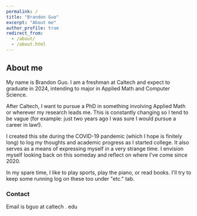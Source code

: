 ```yaml
---
permalink: /
title: "Brandon Guo"
excerpt: "About me"
author_profile: true
redirect_from: 
  - /about/
  - /about.html
---
```


## About me

My name is Brandon Guo. I am a freshman at Caltech and expect to graduate in 2024, intending to major in Applied Math and Computer Science.

After Caltech, I want to pursue a PhD in something involving Applied Math or wherever my research leads me. This is constantly changing so I tend to be vague (for example: just two years ago I was sure I would pursue a career in law!).

I created this site during the COVID-19 pandemic (which I hope is finitely long) to log my thoughts and academic progress as I started college. It also serves as a means of expressing myself in a very strange time. I envision myself looking back on this someday and reflect on where I've come since 2020.

In my spare time, I like to play sports, play the piano, or read books. I'll try to keep some running log on these too under "etc." tab.


### Contact
Email is bguo at caltech . edu

